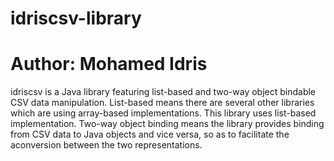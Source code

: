 # idriscsv-library
# Author: Mohamed Idris
idriscsv is a Java library featuring list-based and two-way object bindable CSV data manipulation. List-based means there are several other libraries which are using array-based implementations. This library uses list-based implementation. Two-way object binding means the library provides binding from CSV data to Java objects and vice versa, so as to facilitate the  aconversion between the two representations.
